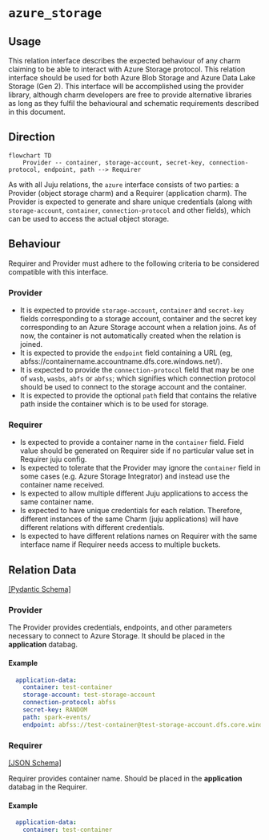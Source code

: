 # `azure_storage`

## Usage

This relation interface describes the expected behaviour of any charm claiming to be able to interact with Azure Storage protocol.
This relation interface should be used for both Azure Blob Storage and Azure Data Lake Storage (Gen 2). This interface will be accomplished using the provider library, although charm developers are free to provide alternative libraries as long as they fulfil the behavioural and schematic requirements described in this document.

## Direction

```mermaid
flowchart TD
    Provider -- container, storage-account, secret-key, connection-protocol, endpoint, path --> Requirer
```

As with all Juju relations, the `azure` interface consists of two parties: a Provider (object storage charm) and a Requirer (application charm). The Provider is expected to generate and share unique credentials (along with `storage-account`, `container`, `connection-protocol` and other fields), which can be used to access the actual object storage.

## Behaviour

Requirer and Provider must adhere to the following criteria to be considered compatible with this interface.

### Provider
- It is expected to provide `storage-account`, `container` and `secret-key` fields corresponding to a storage account, container and the secret key corresponding to an Azure Storage account when a relation joins. As of now, the container is not automatically created when the relation is joined.
- It is expected to provide the `endpoint` field containing a URL (eg, abfss://containername.accountname.dfs.core.windows.net/).
- It is expected to provide the `connection-protocol` field that may be one of `wasb`, `wasbs`, `abfs` or `abfss`; which signifies which connection protocol should be used to connect to the storage account and the container.
- It is expected to provide the optional `path` field that contains the relative path inside the container which is to be used for storage.

### Requirer
- Is expected to provide a container name in the `container` field. Field value should be generated on Requirer side if no particular value set in Requirer juju config.
- Is expected to tolerate that the Provider may ignore the `container` field in some cases (e.g. Azure Storage Integrator) and instead use the container name received.
- Is expected to allow multiple different Juju applications to access the same container name.
- Is expected to have unique credentials for each relation. Therefore, different instances of the same Charm (juju applications) will have different relations with different credentials.
- Is expected to have different relations names on Requirer with the same interface name if Requirer needs access to multiple buckets.

## Relation Data

[\[Pydantic Schema\]](./schema.py)
### Provider


The Provider provides credentials, endpoints, and other parameters necessary to connect to Azure Storage. It should be placed in the **application** databag.


#### Example
```yaml
  application-data:
    container: test-container
    storage-account: test-storage-account
    connection-protocol: abfss
    secret-key: RANDOM
    path: spark-events/
    endpoint: abfss://test-container@test-storage-account.dfs.core.windows.net/
```

### Requirer

[\[JSON Schema\]](./schemas/requirer.json)

Requirer provides container name. Should be placed in the **application** databag in the Requirer.

#### Example

```yaml
  application-data:
    container: test-container
```
